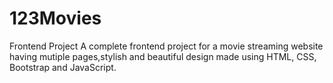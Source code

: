 # 123Movies
 Frontend Project
A complete frontend project for a movie streaming website having mutiple pages,stylish and beautiful design made using HTML, CSS, Bootstrap and JavaScript.
